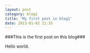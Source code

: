 ```yaml
---
layout: post
category: blog1
title: 'My first post in blog1'
date: 2013-01-02 21:35
---
```

###This is the first post on this blog###

Hello world.


